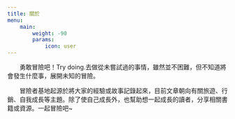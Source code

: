 ```yaml
---
title: 關於
menu:
    main: 
        weight: -90
        params:
            icon: user
---
```

　　勇敢冒險吧！Try doing.去做從未嘗試過的事情，雖然並不困難，但不知道將會發生什麼事，展開未知的冒險。

　　冒險者基地起源於將大家的經驗或故事記錄起來，目前文章朝向有關旅遊、行銷、自我成長等主題。除了使自己成長外，也幫助想一起成長的讀者，分享相關書籍或資源。一起冒險吧~